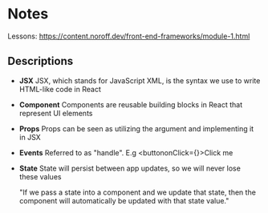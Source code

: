 # Notes

Lessons: https://content.noroff.dev/front-end-frameworks/module-1.html

## Descriptions

- **JSX**
  JSX, which stands for JavaScript XML, is the syntax we use to write HTML-like code in React

- **Component**
  Components are reusable building blocks in React that represent UI elements

- **Props**
  Props can be seen as utilizing the argument and implementing it in JSX

- **Events**
  Referred to as "handle".
  E.g <buttononClick={}>Click me</button>

- **State**
  State will persist between app updates, so we will never lose these values

  "If we pass a state into a component and we update that state, then the component will automatically be updated with that state value."
